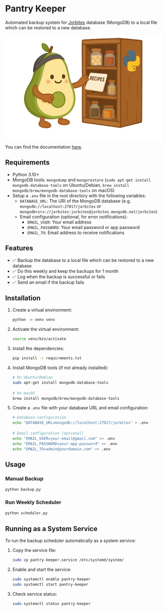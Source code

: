 # Pantry Keeper

Automated backup system for [Jorbites](https://jorbites.com) database (MongoDB) to a local file which can be restored to a new database.

![logo](./docs/assets/pantry_keeper_logo_no_bg.png)

You can find the documentation [here](./docs/README.md).

## Requirements

- Python 3.10+
- MongoDB tools: `mongodump` and `mongorestore` (`sudo apt-get install mongodb-database-tools` on Ubuntu/Debian, `brew install mongodb/brew/mongodb-database-tools` on macOS)
- Setup a `.env` file in the root directory with the following variables:
    - `DATABASE_URL`: The URI of the MongoDB database (e.g. `mongodb://localhost:27017/jorbites` or `mongodb+srv://jorbites:jorbites@jorbites.mongodb.net/jorbites`)
    - Email configuration (optional, for error notifications):
        - `EMAIL_USER`: Your email address
        - `EMAIL_PASSWORD`: Your email password or app password
        - `EMAIL_TO`: Email address to receive notifications

## Features

- ✅ Backup the database to a local file which can be restored to a new database
- ✅ Do this weekly and keep the backups for 1 month
- ✅ Log when the backup is successful or fails
- ✅ Send an email if the backup fails

## Installation

1. Create a virtual environment:
    ```bash
    python -m venv venv
    ```

2. Activate the virtual environment:
    ```bash
    source venv/bin/activate
    ```

3. Install the dependencies:
    ```bash
    pip install -r requirements.txt
    ```

4. Install MongoDB tools (if not already installed):
    ```bash
    # On Ubuntu/Debian
    sudo apt-get install mongodb-database-tools

    # On macOS
    brew install mongodb/brew/mongodb-database-tools
    ```

5. Create a `.env` file with your database URL and email configuration:
    ```bash
    # Database configuration
    echo "DATABASE_URL=mongodb://localhost:27017/jorbites" > .env

    # Email configuration (optional)
    echo "EMAIL_USER=your-email@gmail.com" >> .env
    echo "EMAIL_PASSWORD=your-app-password" >> .env
    echo "EMAIL_TO=admin@yourdomain.com" >> .env
    ```

## Usage

### Manual Backup
```bash
python backup.py
```

### Run Weekly Scheduler
```bash
python scheduler.py
```

## Running as a System Service

To run the backup scheduler automatically as a system service:

1. Copy the service file:
    ```bash
    sudo cp pantry-keeper.service /etc/systemd/system/
    ```

2. Enable and start the service:
    ```bash
    sudo systemctl enable pantry-keeper
    sudo systemctl start pantry-keeper
    ```

3. Check service status:
    ```bash
    sudo systemctl status pantry-keeper
    ```
